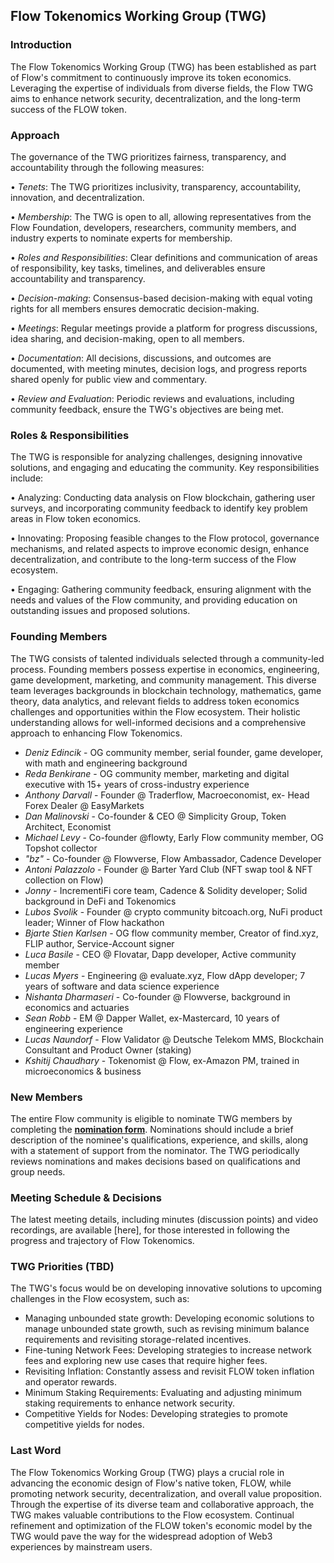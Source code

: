## Flow Tokenomics Working Group (TWG)

### Introduction

The Flow Tokenomics Working Group (TWG) has been established as part of Flow's commitment to continuously improve its token economics. Leveraging the expertise of individuals from diverse fields, the Flow TWG aims to enhance network security, decentralization, and the long-term success of the FLOW token.

### Approach

The governance of the TWG prioritizes fairness, transparency, and accountability through the following measures:

•	*Tenets*: The TWG prioritizes inclusivity, transparency, accountability, innovation, and decentralization.

•	*Membership*: The TWG is open to all, allowing representatives from the Flow Foundation, developers, researchers, community members, and industry experts to nominate experts for membership.

•	*Roles and Responsibilities*: Clear definitions and communication of areas of responsibility, key tasks, timelines, and deliverables ensure accountability and transparency.

•	*Decision-making*: Consensus-based decision-making with equal voting rights for all members ensures democratic decision-making.

•	*Meetings*: Regular meetings provide a platform for progress discussions, idea sharing, and decision-making, open to all members.

•	*Documentation*: All decisions, discussions, and outcomes are documented, with meeting minutes, decision logs, and progress reports shared openly for public view and commentary.

•	*Review and Evaluation*: Periodic reviews and evaluations, including community feedback, ensure the TWG's objectives are being met.

### Roles & Responsibilities

The TWG is responsible for analyzing challenges, designing innovative solutions, and engaging and educating the community. Key responsibilities include:

•	Analyzing: Conducting data analysis on Flow blockchain, gathering user surveys, and incorporating community feedback to identify key problem areas in Flow token economics.

•	Innovating: Proposing feasible changes to the Flow protocol, governance mechanisms, and related aspects to improve economic design, enhance decentralization, and contribute to the long-term success of the Flow ecosystem.

•	Engaging: Gathering community feedback, ensuring alignment with the needs and values of the Flow community, and providing education on outstanding issues and proposed solutions.

### Founding Members

The TWG consists of talented individuals selected through a community-led process. Founding members possess expertise in economics, engineering, game development, marketing, and community management. This diverse team leverages backgrounds in blockchain technology, mathematics, game theory, data analytics, and relevant fields to address token economics challenges and opportunities within the Flow ecosystem. Their holistic understanding allows for well-informed decisions and a comprehensive approach to enhancing Flow Tokenomics.

* *Deniz Edincik* -	OG community member, serial founder, game developer, with math and engineering background
* *Reda Benkirane* -	OG community member, marketing and digital executive with 15+ years of cross-industry experience
* *Anthony Darvall* -	Founder @ Traderflow, Macroeconomist, ex- Head Forex Dealer @ EasyMarkets
* *Dan Malinovski* -	Co-founder & CEO @ Simplicity Group, Token Architect, Economist
* *Michael Levy* -	Co-founder @flowty, Early Flow community member, OG Topshot collector
* *"bz"* -	Co-founder @ Flowverse, Flow Ambassador, Cadence Developer
* *Antoni Palazzolo* -	Founder @ Barter Yard Club (NFT swap tool & NFT collection on Flow)
* *Jonny* -	IncrementiFi core team, Cadence & Solidity developer; Solid background in DeFi and Tokenomics
* *Lubos Svolik* -	Founder @ crypto community bitcoach.org, NuFi product leader; Winner of Flow hackathon
* *Bjarte Stien Karlsen* -	OG flow community member, Creator of find.xyz, FLIP author, Service-Account signer
* *Luca Basile* -	CEO @ Flovatar, Dapp developer, Active community member
* *Lucas Myers* -	Engineering @ evaluate.xyz, Flow dApp developer; 7 years of software and data science experience
* *Nishanta Dharmaseri* -	Co-founder @ Flowverse, background in economics and actuaries
* *Sean Robb* -	EM @ Dapper Wallet, ex-Mastercard, 10 years of engineering experience
* *Lucas Naundorf* -	Flow Validator @ Deutsche Telekom MMS, Blockchain Consultant and Product Owner (staking)
* *Kshitij Chaudhary* -	Tokenomist @ Flow, ex-Amazon PM, trained in microeconomics & business

### New Members

The entire Flow community is eligible to nominate TWG members by completing the [**nomination form**](https://forms.gle/z5jYdqqAtWrQ18447). Nominations should include a brief description of the nominee's qualifications, experience, and skills, along with a statement of support from the nominator. The TWG periodically reviews nominations and makes decisions based on qualifications and group needs.

### Meeting Schedule & Decisions

The latest meeting details, including minutes (discussion points) and video recordings, are available [here], for those interested in following the progress and trajectory of Flow Tokenomics.

### TWG Priorities (TBD)

The TWG's focus would be on developing innovative solutions to upcoming challenges in the Flow ecosystem, such as:

*	Managing unbounded state growth: Developing economic solutions to manage unbounded state growth, such as revising minimum balance requirements and revisiting storage-related incentives.
*	Fine-tuning Network Fees: Developing strategies to increase network fees and exploring new use cases that require higher fees.
*	Revisiting Inflation: Constantly assess and revisit FLOW token inflation and operator rewards.
*	Minimum Staking Requirements: Evaluating and adjusting minimum staking requirements to enhance network security.
*	Competitive Yields for Nodes: Developing strategies to promote competitive yields for nodes.

### Last Word

The Flow Tokenomics Working Group (TWG) plays a crucial role in advancing the economic design of Flow's native token, FLOW, while promoting network security, decentralization, and overall value proposition. Through the expertise of its diverse team and collaborative approach, the TWG makes valuable contributions to the Flow ecosystem. Continual refinement and optimization of the FLOW token's economic model by the TWG would pave the way for the widespread adoption of Web3 experiences by mainstream users.
